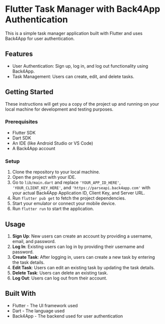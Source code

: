 # Flutter Task Manager with Back4App Authentication

This is a simple task manager application built with Flutter and uses Back4App for user authentication. 

## Features

- User Authentication: Sign up, log in, and log out functionality using Back4App.
- Task Management: Users can create, edit, and delete tasks.

## Getting Started

These instructions will get you a copy of the project up and running on your local machine for development and testing purposes.

### Prerequisites

- Flutter SDK
- Dart SDK
- An IDE (like Android Studio or VS Code)
- A Back4App account

### Setup

1. Clone the repository to your local machine.
2. Open the project with your IDE.
3. Go to `lib/main.dart` and replace `'YOUR_APP_ID_HERE'`, `'YOUR_CLIENT_KEY_HERE'`, and `'https://parseapi.back4app.com'` with your actual Back4App Application ID, Client Key, and Server URL.
4. Run `flutter pub get` to fetch the project dependencies.
5. Start your emulator or connect your mobile device.
6. Run `flutter run` to start the application.

## Usage

1. **Sign Up**: New users can create an account by providing a username, email, and password.
2. **Log In**: Existing users can log in by providing their username and password.
3. **Create Task**: After logging in, users can create a new task by entering the task details.
4. **Edit Task**: Users can edit an existing task by updating the task details.
5. **Delete Task**: Users can delete an existing task.
6. **Log Out**: Users can log out from their account.

## Built With

- Flutter - The UI framework used
- Dart - The language used
- Back4App - The backend used for user authentication




